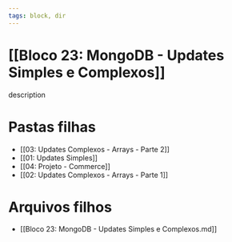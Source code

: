 ```yaml
---
tags: block, dir
---
```


# [[Bloco 23: MongoDB - Updates Simples e Complexos]]

description

# Pastas filhas

- [[03: Updates Complexos - Arrays - Parte 2]]
- [[01: Updates Simples]]
- [[04: Projeto - Commerce]]
- [[02: Updates Complexos - Arrays - Parte 1]]

# Arquivos filhos

- [[Bloco 23: MongoDB - Updates Simples e Complexos.md]]
